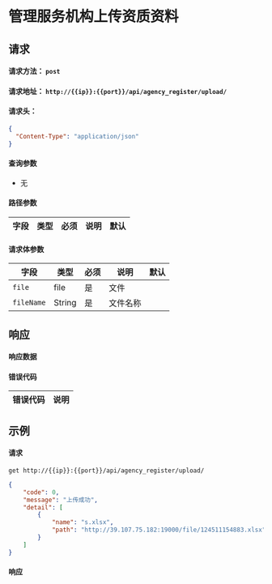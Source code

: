 # 管理服务机构上传资质资料

## 请求

#### 请求方法： `post`

#### 请求地址： `http://{{ip}}:{{port}}/api/agency_register/upload/`

#### 请求头：

```json
{
  "Content-Type": "application/json"
}
```

#### 查询参数

* 无

#### 路径参数

| 字段               | 类型   | 必须 | 说明                           | 默认 |
| ------------------ | ------ | ---- | ------------------------------ | ---- |


#### 请求体参数

| 字段               | 类型   | 必须 | 说明                           | 默认 |
| ------------------ | ------ | ---- | ------------------------------ | ---- |
| `file`             | file | 是   | 文件                       |      |
| `fileName`             | String | 是   | 文件名称                       |      |




## 响应

#### 响应数据

#### 错误代码

| 错误代码 | 说明             |
| -------- | ---------------- |


## 示例

#### 请求

`get http://{{ip}}:{{port}}/api/agency_register/upload/`
```json
{
	"code": 0,
	"message": "上传成功",
	"detail": [
		{
			"name": "s.xlsx",
			"path": "http://39.107.75.182:19000/file/124511154883.xlsx"
		}
	]
}
```

#### 响应

```json

```


